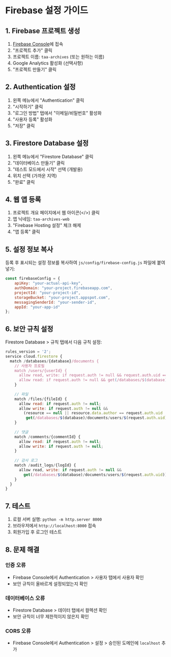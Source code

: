 # Firebase 설정 가이드

## 1. Firebase 프로젝트 생성

1. [Firebase Console](https://console.firebase.google.com/)에 접속
2. "프로젝트 추가" 클릭
3. 프로젝트 이름: `taa-archives` (또는 원하는 이름)
4. Google Analytics 활성화 (선택사항)
5. "프로젝트 만들기" 클릭

## 2. Authentication 설정

1. 왼쪽 메뉴에서 "Authentication" 클릭
2. "시작하기" 클릭
3. "로그인 방법" 탭에서 "이메일/비밀번호" 활성화
4. "사용자 등록" 활성화
5. "저장" 클릭

## 3. Firestore Database 설정

1. 왼쪽 메뉴에서 "Firestore Database" 클릭
2. "데이터베이스 만들기" 클릭
3. "테스트 모드에서 시작" 선택 (개발용)
4. 위치 선택 (가까운 지역)
5. "완료" 클릭

## 4. 웹 앱 등록

1. 프로젝트 개요 페이지에서 웹 아이콘(</>) 클릭
2. 앱 닉네임: `taa-archives-web`
3. "Firebase Hosting 설정" 체크 해제
4. "앱 등록" 클릭

## 5. 설정 정보 복사

등록 후 표시되는 설정 정보를 복사하여 `js/config/firebase-config.js` 파일에 붙여넣기:

```javascript
const firebaseConfig = {
    apiKey: "your-actual-api-key",
    authDomain: "your-project.firebaseapp.com",
    projectId: "your-project-id",
    storageBucket: "your-project.appspot.com",
    messagingSenderId: "your-sender-id",
    appId: "your-app-id"
};
```

## 6. 보안 규칙 설정

Firestore Database > 규칙 탭에서 다음 규칙 설정:

```javascript
rules_version = '2';
service cloud.firestore {
  match /databases/{database}/documents {
    // 사용자 프로필
    match /users/{userId} {
      allow read, write: if request.auth != null && request.auth.uid == userId;
      allow read: if request.auth != null && get(/databases/$(database)/documents/users/$(request.auth.uid)).data.securityClearance >= 3;
    }
    
    // 파일
    match /files/{fileId} {
      allow read: if request.auth != null;
      allow write: if request.auth != null && 
        (resource == null || resource.data.author == request.auth.uid || 
         get(/databases/$(database)/documents/users/$(request.auth.uid)).data.securityClearance >= 3);
    }
    
    // 댓글
    match /comments/{commentId} {
      allow read: if request.auth != null;
      allow write: if request.auth != null;
    }
    
    // 감사 로그
    match /audit_logs/{logId} {
      allow read, write: if request.auth != null && 
        get(/databases/$(database)/documents/users/$(request.auth.uid)).data.securityClearance >= 3;
    }
  }
}
```

## 7. 테스트

1. 로컬 서버 실행: `python -m http.server 8000`
2. 브라우저에서 `http://localhost:8000` 접속
3. 회원가입 후 로그인 테스트

## 8. 문제 해결

### 인증 오류
- Firebase Console에서 Authentication > 사용자 탭에서 사용자 확인
- 보안 규칙이 올바르게 설정되었는지 확인

### 데이터베이스 오류
- Firestore Database > 데이터 탭에서 컬렉션 확인
- 보안 규칙이 너무 제한적이지 않은지 확인

### CORS 오류
- Firebase Console에서 Authentication > 설정 > 승인된 도메인에 `localhost` 추가 